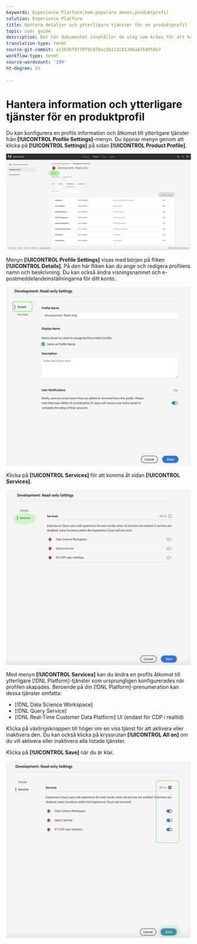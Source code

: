 ```yaml
---
keywords: Experience Platform;hem;populära ämnen;produktprofil
solution: Experience Platform
title: Hantera detaljer och ytterligare tjänster för en produktprofil
topic: user guide
description: Det här dokumentet innehåller de steg som krävs för att hantera information och ytterligare tjänster för en produktprofil i Adobe Admin Console. Du kan konfigurera information om en profil och få tillgång till ytterligare tjänster på menyn Profilinställningar.
translation-type: tm+mt
source-git-commit: a1103bfbf79f9c87bac5b113c01386a6fb8950e7
workflow-type: tm+mt
source-wordcount: '199'
ht-degree: 1%

---
```



# Hantera information och ytterligare tjänster för en produktprofil

Du kan konfigurera en profils information och åtkomst till ytterligare tjänster från **[!UICONTROL Profile Settings]**-menyn. Du öppnar menyn genom att klicka på **[!UICONTROL Settings]** på sidan **[!UICONTROL Product Profile]**.

![profile-settings](../images/profile-settings.png)

Menyn **[!UICONTROL Profile Settings]** visas med början på fliken **[!UICONTROL Details]**. På den här fliken kan du ange och redigera profilens namn och beskrivning. Du kan också ändra visningsnamnet och e-postmeddelandeinställningarna för ditt konto.

![edit-details-settings](../images/edit-details-settings.png)

Klicka på **[!UICONTROL Services]** för att komma åt sidan **[!UICONTROL Services]**.

![services-page](../images/services-page.png)

Med menyn **[!UICONTROL Services]** kan du ändra en profils åtkomst till ytterligare [!DNL Platform]-tjänster som ursprungligen konfigurerades när profilen skapades. Beroende på din [!DNL Platform]-prenumeration kan dessa tjänster omfatta:

- [!DNL Data Science Workspace]
- [!DNL Query Service]
- [!DNL Real-Time Customer Data Platform] UI (endast för CDP i realtid)

Klicka på växlingsknappen till höger om en viss tjänst för att aktivera eller inaktivera den. Du kan också klicka på kryssrutan **[!UICONTROL All on]** om du vill aktivera eller inaktivera alla listade tjänster.

Klicka på **[!UICONTROL Save]** när du är klar.

![edit-additional-services](../images/edit-additional-services.png)